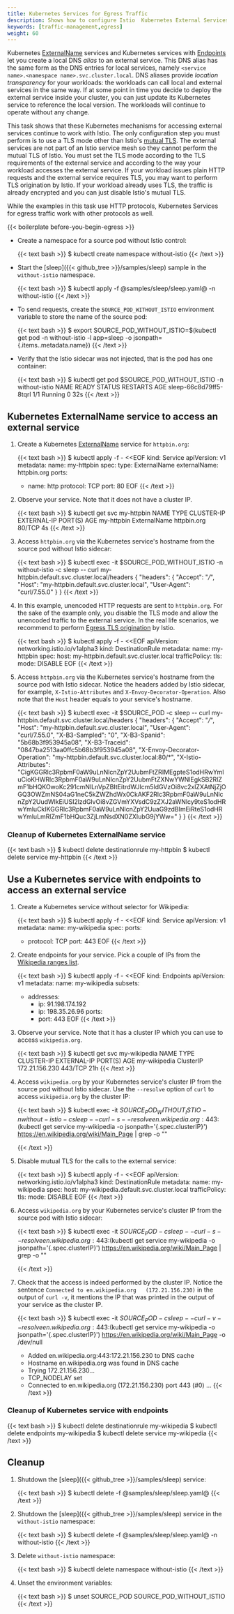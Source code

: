 ```yaml
---
title: Kubernetes Services for Egress Traffic
description: Shows how to configure Istio  Kubernetes External Services.
keywords: [traffic-management,egress]
weight: 60
---
```


Kubernetes [ExternalName](https://kubernetes.io/docs/concepts/services-networking/service/#externalname)
services and Kubernetes services with
[Endpoints](https://kubernetes.io/docs/concepts/services-networking/service/#services-without-selectors)
let you create a local DNS _alias_ to an external service.
This DNS alias has the same form as the DNS entries for local services, namely
`<service name>.<namespace name>.svc.cluster.local`. DNS aliases provide _location transparency_ for your workloads:
the workloads can call local and external services in the same way. If at some point in time you decide to deploy the
external service inside your cluster, you can just update its Kubernetes service to reference the local version. The workloads will continue to operate without any change.

This task shows that these Kubernetes mechanisms for accessing external services continue to work with Istio.
The only configuration step you must perform is to use a TLS mode other than Istio's
[mutual TLS](/docs/concepts/security/#mutual-tls-authentication). The external services are not part of an Istio service
mesh so they cannot perform the mutual TLS of Istio. You must set the TLS mode according to the TLS requirements of the
external service and according to the way your workload accesses the external service. If your workload issues plain
HTTP requests and the external service requires TLS, you may want to perform TLS origination by Istio. If your workload
already uses TLS, the traffic is already encrypted and you can just disable Istio's mutual TLS.

While the examples in this task use HTTP protocols,
Kubernetes Services for egress traffic work with other protocols as well.

{{< boilerplate before-you-begin-egress >}}

*  Create a namespace for a source pod without Istio control:

    {{< text bash >}}
    $ kubectl create namespace without-istio
    {{< /text >}}

*  Start the [sleep]({{< github_tree >}}/samples/sleep) sample in the `without-istio` namespace.

    {{< text bash >}}
    $ kubectl apply -f @samples/sleep/sleep.yaml@ -n without-istio
    {{< /text >}}

*   To send requests, create the `SOURCE_POD_WITHOUT_ISTIO` environment variable to store the name of the source
    pod:

    {{< text bash >}}
    $ export SOURCE_POD_WITHOUT_ISTIO=$(kubectl get pod -n without-istio -l app=sleep -o jsonpath={.items..metadata.name})
    {{< /text >}}

*   Verify that the Istio sidecar was not injected, that is the pod has one container:

    {{< text bash >}}
    $ kubectl get pod $SOURCE_POD_WITHOUT_ISTIO -n without-istio
    NAME                     READY   STATUS    RESTARTS   AGE
    sleep-66c8d79ff5-8tqrl   1/1     Running   0          32s
    {{< /text >}}

## Kubernetes ExternalName service to access an external service

1.  Create a Kubernetes
    [ExternalName](https://kubernetes.io/docs/concepts/services-networking/service/#externalname) service
    for `httpbin.org`:

    {{< text bash >}}
    $ kubectl apply -f - <<EOF
    kind: Service
    apiVersion: v1
    metadata:
      name: my-httpbin
    spec:
      type: ExternalName
      externalName: httpbin.org
      ports:
      - name: http
        protocol: TCP
        port: 80
    EOF
    {{< /text >}}

1.  Observe your service. Note that it does not have a cluster IP.

    {{< text bash >}}
    $ kubectl get svc my-httpbin
    NAME         TYPE           CLUSTER-IP   EXTERNAL-IP   PORT(S)   AGE
    my-httpbin   ExternalName   <none>       httpbin.org   80/TCP    4s
    {{< /text >}}

1.  Access `httpbin.org` via the Kubernetes service's hostname from the source pod without Istio sidecar:

    {{< text bash >}}
    $ kubectl exec -it $SOURCE_POD_WITHOUT_ISTIO -n without-istio -c sleep -- curl my-httpbin.default.svc.cluster.local/headers
    {
      "headers": {
        "Accept": "*/*",
        "Host": "my-httpbin.default.svc.cluster.local",
        "User-Agent": "curl/7.55.0"
      }
    }
    {{< /text >}}

1.  In this example, unencoded HTTP requests are sent to `httpbin.org`. For the sake of the example only, you disable
    the TLS mode and allow the unencoded traffic to the external service. In the real life scenarios, we recommend
    to perform [Egress TLS origination](docs/tasks/traffic-management/egress/egress-tls-origination/) by Istio.

    {{< text bash >}}
    $ kubectl apply -f - <<EOF
    apiVersion: networking.istio.io/v1alpha3
    kind: DestinationRule
    metadata:
      name: my-httpbin
    spec:
      host: my-httpbin.default.svc.cluster.local
      trafficPolicy:
        tls:
          mode: DISABLE
    EOF
    {{< /text >}}

1.  Access `httpbin.org` via the Kubernetes service's hostname from the source pod with Istio sidecar. Notice the
    headers added by Istio sidecar, for example, `X-Istio-Attributes` and `X-Envoy-Decorator-Operation`. Also note that
    the `Host` header equals to your service's hostname.

    {{< text bash >}}
    $ kubectl exec -it $SOURCE_POD -c sleep -- curl my-httpbin.default.svc.cluster.local/headers
    {
      "headers": {
        "Accept": "*/*",
        "Host": "my-httpbin.default.svc.cluster.local",
        "User-Agent": "curl/7.55.0",
        "X-B3-Sampled": "0",
        "X-B3-Spanid": "5b68b3f953945a08",
        "X-B3-Traceid": "0847ba2513aa0ffc5b68b3f953945a08",
        "X-Envoy-Decorator-Operation": "my-httpbin.default.svc.cluster.local:80/*",
        "X-Istio-Attributes": "CigKGGRlc3RpbmF0aW9uLnNlcnZpY2UubmFtZRIMEgpteS1odHRwYmluCioKHWRlc3RpbmF0aW9uLnNlcnZpY2UubmFtZXNwYWNlEgkSB2RlZmF1bHQKOwoKc291cmNlLnVpZBItEitrdWJlcm5ldGVzOi8vc2xlZXAtNjZjOGQ3OWZmNS04aG1neC5kZWZhdWx0CkAKF2Rlc3RpbmF0aW9uLnNlcnZpY2UudWlkEiUSI2lzdGlvOi8vZGVmYXVsdC9zZXJ2aWNlcy9teS1odHRwYmluCkIKGGRlc3RpbmF0aW9uLnNlcnZpY2UuaG9zdBImEiRteS1odHRwYmluLmRlZmF1bHQuc3ZjLmNsdXN0ZXIubG9jYWw="
      }
    }
    {{< /text >}}

### Cleanup of Kubernetes ExternalName service

{{< text bash >}}
$ kubectl delete destinationrule my-httpbin
$ kubectl delete service my-httpbin
{{< /text >}}

## Use a Kubernetes service with endpoints to access an external service

1.  Create a Kubernetes service without selector for Wikipedia:

    {{< text bash >}}
    $ kubectl apply -f - <<EOF
    kind: Service
    apiVersion: v1
    metadata:
      name: my-wikipedia
    spec:
      ports:
      - protocol: TCP
        port: 443
    EOF
    {{< /text >}}

1.  Create endpoints for your service. Pick a couple of IPs from the [Wikipedia ranges list](https://www.mediawiki.org/wiki/Wikipedia_Zero/IP_Addresses).

    {{< text bash >}}
    $ kubectl apply -f - <<EOF
    kind: Endpoints
    apiVersion: v1
    metadata:
      name: my-wikipedia
    subsets:
      - addresses:
          - ip: 91.198.174.192
          - ip: 198.35.26.96
        ports:
          - port: 443
    EOF
    {{< /text >}}

1.  Observe your service. Note that it has a cluster IP which you can use to access `wikipedia.org`.

    {{< text bash >}}
    $ kubectl get svc my-wikipedia
    NAME           TYPE        CLUSTER-IP       EXTERNAL-IP   PORT(S)   AGE
    my-wikipedia   ClusterIP   172.21.156.230   <none>        443/TCP   21h
    {{< /text >}}

1.  Access `wikipedia.org` by your Kubernetes service's cluster IP from the source pod without Istio sidecar.
    Use the `--resolve` option of `curl` to access `wikipedia.org` by the cluster IP:

    {{< text bash >}}
    $ kubectl exec -it $SOURCE_POD_WITHOUT_ISTIO -n without-istio -c sleep -- curl -s --resolve en.wikipedia.org:443:$(kubectl get service my-wikipedia -o jsonpath='{.spec.clusterIP}') https://en.wikipedia.org/wiki/Main_Page | grep -o "<title>.*</title>"
    <title>Wikipedia, the free encyclopedia</title>
    {{< /text >}}

1.  Disable mutual TLS for the calls to the external service:

    {{< text bash >}}
    $ kubectl apply -f - <<EOF
    apiVersion: networking.istio.io/v1alpha3
    kind: DestinationRule
    metadata:
      name: my-wikipedia
    spec:
      host: my-wikipedia.default.svc.cluster.local
      trafficPolicy:
        tls:
          mode: DISABLE
    EOF
    {{< /text >}}

1.  Access `wikipedia.org` by your Kubernetes service's cluster IP from the source pod with Istio sidecar:

    {{< text bash >}}
    $ kubectl exec -it $SOURCE_POD -c sleep -- curl -s --resolve en.wikipedia.org:443:$(kubectl get service my-wikipedia -o jsonpath='{.spec.clusterIP}') https://en.wikipedia.org/wiki/Main_Page | grep -o "<title>.*</title>"
    <title>Wikipedia, the free encyclopedia</title>
    {{< /text >}}

1.  Check that the access is indeed performed by the cluster IP. Notice the sentence
    `Connected to en.wikipedia.org   (172.21.156.230)` in the output of `curl -v`, it mentions the IP that was printed
    in the output of your service as the cluster IP.

    {{< text bash >}}
    $ kubectl exec -it $SOURCE_POD -c sleep -- curl -v --resolve en.wikipedia.org:443:$(kubectl get service my-wikipedia -o jsonpath='{.spec.clusterIP}') https://en.wikipedia.org/wiki/Main_Page -o /dev/null
    * Added en.wikipedia.org:443:172.21.156.230 to DNS cache
    * Hostname en.wikipedia.org was found in DNS cache
    *   Trying 172.21.156.230...
    * TCP_NODELAY set
    * Connected to en.wikipedia.org (172.21.156.230) port 443 (#0)
    ...
    {{< /text >}}

### Cleanup of Kubernetes service with endpoints

{{< text bash >}}
$ kubectl delete destinationrule my-wikipedia
$ kubectl delete endpoints my-wikipedia
$ kubectl delete service my-wikipedia
{{< /text >}}

## Cleanup

1.  Shutdown the [sleep]({{< github_tree >}}/samples/sleep) service:

    {{< text bash >}}
    $ kubectl delete -f @samples/sleep/sleep.yaml@
    {{< /text >}}

1.  Shutdown the [sleep]({{< github_tree >}}/samples/sleep) service in the `without-istio` namespace:

    {{< text bash >}}
    $ kubectl delete -f @samples/sleep/sleep.yaml@ -n without-istio
    {{< /text >}}

1.  Delete `without-istio` namespace:

    {{< text bash >}}
    $ kubectl delete namespace without-istio
    {{< /text >}}

1. Unset the environment variables:

    {{< text bash >}}
    $ unset SOURCE_POD SOURCE_POD_WITHOUT_ISTIO
    {{< /text >}}
